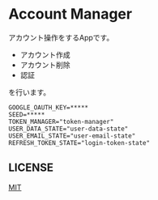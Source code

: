# Account Manager

アカウント操作をするAppです。

- アカウント作成
- アカウント削除
- 認証

を行います。

```env
GOOGLE_OAUTH_KEY=*****
SEED=*****
TOKEN_MANAGER="token-manager"
USER_DATA_STATE="user-data-state"
USER_EMAIL_STATE="user-email-state"
REFRESH_TOKEN_STATE="login-token-state"
```

## LICENSE

[MIT](./LICENSE)
